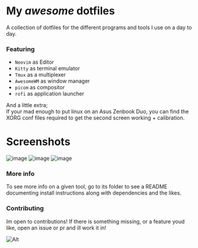 # My *awesome* dotfiles

A collection of dotfiles for the different programs and tools I use on a day to day.

### Featuring  

* `Neovim` as Editor
* `Kitty` as terminal emulator
* `Tmux` as a multiplexer
* `AwesomeWM` as window manager
* `picom` as compositor
* `rofi` as application launcher

And a little extra;  
If your mad enough to put linux on an Asus Zenbook Duo, you can find the XORG conf files required to get the second screen working +
calibration.

# Screenshots
![image](https://user-images.githubusercontent.com/34988548/205111268-698b0b7a-2225-41d7-a07c-67d4bda346b6.png)
![image](https://user-images.githubusercontent.com/34988548/205111438-04495a17-ed3f-48a5-a51c-037da6b089ea.png)
![image](https://user-images.githubusercontent.com/34988548/205111838-c5199625-a5c9-4a96-b554-29aa9a6bfdef.png)


### More info

To see more info on a given tool, go to its folder to see a README documenting install instructions
along with dependencies and the likes.

### Contributing

Im open to contributions! If there is something missing, or a feature youd like, open an issue or pr and ill work it in!

![Alt](https://repobeats.axiom.co/api/embed/cfce6e9d242557fc3e91b4c160ad5ee14afc33c8.svg "Repobeats analytics image")
